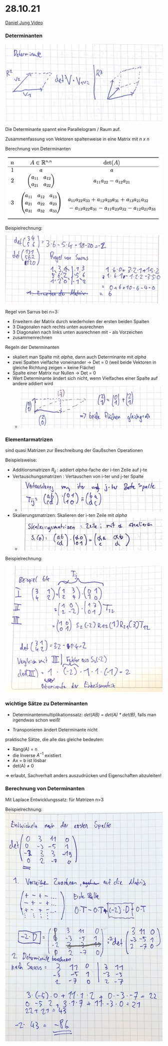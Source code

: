 # 28.10.21 

[Daniel Jung Video](https://youtu.be/XDjaoEz-7aA)

### Determinanten

![21-10-28-10-34-13](../images/21-10-28-10-34-13.jpg)

Die Determinante spannt eine Parallelogram / Raum auf.

Zusammenfassung von Vektoren spaltenweise in eine Matrix mit *n x n*



Berechnung von Determinanten

![2021-10-28-10-46](../images/2021-10-28-10-46.jpg)

Beispielrechnung: 

![21-10-28-11-00-29](../images/21-10-28-11-00-29.jpg)

Regel von Sarrus bei n=3:

- Erweitern der Matrix durch wiederholen der ersten beiden Spalten
- 3 Diagonalen nach rechts unten ausrechnen
- 3 Diagonalen nach links unten ausrechnen mit *-* als Vorzeichen
- zusammenrechnen



Regeln der Determinanten

- skaliert man Spalte mit *alpha*, dann auch Determinante mit *alpha*
- zwei Spalten vielfache voneinander -> Det = 0 (weil beide Vektoren in gleiche Richtung zeigen = keine Fläche)
- Spalte einer Matrix nur Nullen -> Det = 0
- Wert Determinante ändert sich nicht, wenn Vielfaches einer Spalte auf andere addiert wird
    - ![21-10-28-11-04-04](../images/21-10-28-11-04-04.jpg)

###  Elementarmatrizen

sind quasi Matrizen zur Beschreibung der Gaußschen Operationen

Beispielsweise:

- Additionsmatrizen $R_{ij}$ : addiert *alpha*-fache der i-ten Zeile auf j-te 
- Vertauschungsmatrizen : Vertauschen von i-ter und j-ter Spalte
    - ![21-10-28-13-38-07](../images/21-10-28-13-38-07.jpg)
- Skalierungsmatrizen: Skalieren der i-ten Zeile mit *alpha*
    - ![21-10-28-13-39-09](../images/21-10-28-13-39-09.jpg)

Beispielrechnung: 

![21-10-28-13-41-18](../images/21-10-28-13-41-18.jpg)

### wichtige Sätze zu Determinanten

- Determinantenmultiplikationssatz: *det(AB)* = *det(A) \* det(B)*, falls man irgendwas schon weiß!

- Transponieren ändert Determinante nicht 

praktische Sätze, die alle das gleiche bedeuten: 

- Rang(A) = n
- die Inverse $A^{-1}$ existiert
- Ax = b ist lösbar
- det(A) $\neq$ 0 

=> erlaubt, Sachverhalt anders auszudrücken und Eigenschaften abzuleiten!



### Berechnung von Determinanten

Mit Laplace Entwicklungssatz: für Matrizen n>3

Beispielrechnung: ![21-10-28-13-42-54](../images/21-10-28-13-42-54.jpg)